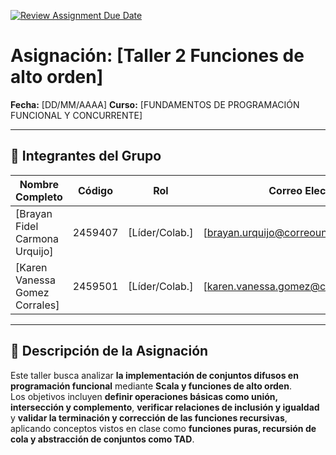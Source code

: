 [![Review Assignment Due Date](https://classroom.github.com/assets/deadline-readme-button-22041afd0340ce965d47ae6ef1cefeee28c7c493a6346c4f15d667ab976d596c.svg)](https://classroom.github.com/a/lEw1Qm1j)
# Asignación: [Taller 2 Funciones de alto orden]

**Fecha:** [DD/MM/AAAA]
**Curso:** [FUNDAMENTOS DE PROGRAMACIÓN FUNCIONAL Y CONCURRENTE]

---

## 👥 Integrantes del Grupo

| Nombre Completo       | Código  | Rol            | Correo Electrónico       |
|-----------------------|---------|----------------|--------------------------|
| [Brayan Fidel Carmona Urquijo]        | 2459407  | [Líder/Colab.] | [brayan.urquijo@correounivalle.edu.co]|
| [Karen Vanessa Gomez Corrales]        | 2459501  | [Líder/Colab.]  | [karen.vanessa.gomez@correounivalle.edu.co]|

---

## 📌 Descripción de la Asignación

Este taller busca analizar **la implementación de conjuntos difusos en programación funcional** mediante **Scala y funciones de alto orden**.  
Los objetivos incluyen **definir operaciones básicas como unión, intersección y complemento**, **verificar relaciones de inclusión y igualdad** y **validar la terminación y corrección de las funciones recursivas**, aplicando conceptos vistos en clase como **funciones puras, recursión de cola y abstracción de conjuntos como TAD**.
